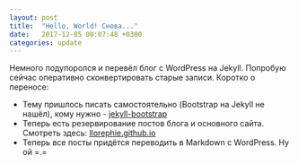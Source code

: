 ```yaml
---
layout: post
title:  "Hello, World! Снова..."
date:   2017-12-05 00:07:48 +0300
categories: update
---
```

Немного подупоролся и перевёл блог с WordPress на Jekyll. Попробую сейчас оперативно сконвертировать старые записи.
Коротко о переносе:
* Тему пришлось писать самостоятельно (Bootstrap на Jekyll не нашёл), кому нужно - [jekyll-bootstrap](https://github.com/llorephie/jekyll-bootstrap)
* Теперь есть резервирование постов блога и основного сайта. Смотреть здесь: [llorephie.github.io](https://github.com/llorephie/llorephie.github.io)
* Теперь все посты придётся переводить в Markdown с WordPress. Ну ой =.=
